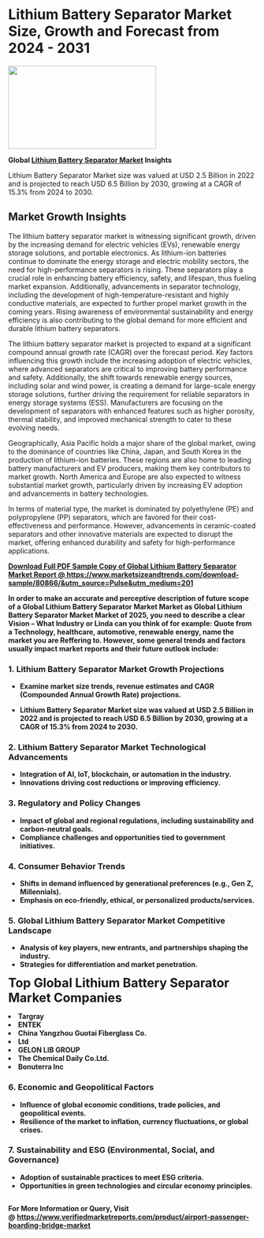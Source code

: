 <H1>Lithium Battery Separator Market Size, Growth and Forecast from 2024 - 2031</H1><img class="aligncenter size-medium wp-image-584254" src="https://thirdeyenews.in/wp-content/uploads/2024/09/Global-Market-Research-300x168.jpeg" alt="" width="300" height="168" /><p><strong>Global&nbsp;<a href="https://www.marketsizeandtrends.com/download-sample/80866/&amp;utm_source=Pulse&amp;utm_medium=201">Lithium Battery Separator Market</a> Insights</strong></p><p>Lithium Battery Separator Market size was valued at USD 2.5 Billion in 2022 and is projected to reach USD 6.5 Billion by 2030, growing at a CAGR of 15.3% from 2024 to 2030.</p><p><h2>Market Growth Insights</h2> <p>The lithium battery separator market is witnessing significant growth, driven by the increasing demand for electric vehicles (EVs), renewable energy storage solutions, and portable electronics. As lithium-ion batteries continue to dominate the energy storage and electric mobility sectors, the need for high-performance separators is rising. These separators play a crucial role in enhancing battery efficiency, safety, and lifespan, thus fueling market expansion. Additionally, advancements in separator technology, including the development of high-temperature-resistant and highly conductive materials, are expected to further propel market growth in the coming years. Rising awareness of environmental sustainability and energy efficiency is also contributing to the global demand for more efficient and durable lithium battery separators.</p> <p><strong><a href="#"></a></strong></p> <p>The lithium battery separator market is projected to expand at a significant compound annual growth rate (CAGR) over the forecast period. Key factors influencing this growth include the increasing adoption of electric vehicles, where advanced separators are critical to improving battery performance and safety. Additionally, the shift towards renewable energy sources, including solar and wind power, is creating a demand for large-scale energy storage solutions, further driving the requirement for reliable separators in energy storage systems (ESS). Manufacturers are focusing on the development of separators with enhanced features such as higher porosity, thermal stability, and improved mechanical strength to cater to these evolving needs.</p> <p>Geographically, Asia Pacific holds a major share of the global market, owing to the dominance of countries like China, Japan, and South Korea in the production of lithium-ion batteries. These regions are also home to leading battery manufacturers and EV producers, making them key contributors to market growth. North America and Europe are also expected to witness substantial market growth, particularly driven by increasing EV adoption and advancements in battery technologies.</p> <p>In terms of material type, the market is dominated by polyethylene (PE) and polypropylene (PP) separators, which are favored for their cost-effectiveness and performance. However, advancements in ceramic-coated separators and other innovative materials are expected to disrupt the market, offering enhanced durability and safety for high-performance applications.</p> <p><strong><a href="#"></p><p><span class=""><strong>Download Full PDF Sample Copy of Global Lithium Battery Separator Market Report</strong> @ <a href="https://www.marketsizeandtrends.com/download-sample/80866/&amp;utm_source=Pulse&amp;utm_medium=201" target="_blank">https://www.marketsizeandtrends.com/download-sample/80866/&amp;utm_source=Pulse&amp;utm_medium=201</a></span></p><p>In order to make an accurate and perceptive description of future scope of a Global&nbsp;Lithium Battery Separator Market Market as Global&nbsp;Lithium Battery Separator Market Market of 2025, you need to describe a clear Vision &ndash; What Industry or Linda can you think of for example: Quote from a Technology, healthcare, automotive, renewable energy, name the market you are Reffering to. However, some general trends and factors usually impact market reports and their future outlook include:</p><h3>1.&nbsp;<strong>Lithium Battery Separator Market Growth Projections</strong></h3><ul><li>Examine market size trends, revenue estimates and CAGR (Compounded Annual Growth Rate) projections.</li><li><p>Lithium Battery Separator Market size was valued at USD 2.5 Billion in 2022 and is projected to reach USD 6.5 Billion by 2030, growing at a CAGR of 15.3% from 2024 to 2030.</p></li></ul><h3>2.&nbsp;<strong>Lithium Battery Separator Market Technological Advancements</strong></h3><ul><li>Integration of AI, IoT, blockchain, or automation in the industry.</li><li>Innovations driving cost reductions or improving efficiency.</li></ul><h3>3.&nbsp;<strong>Regulatory and Policy Changes</strong></h3><ul><li>Impact of global and regional regulations, including sustainability and carbon-neutral goals.</li><li>Compliance challenges and opportunities tied to government initiatives.</li></ul><h3>4.&nbsp;<strong>Consumer Behavior Trends</strong></h3><ul><li>Shifts in demand influenced by generational preferences (e.g., Gen Z, Millennials).</li><li>Emphasis on eco-friendly, ethical, or personalized products/services.</li></ul><h3>5.&nbsp;<strong>Global Lithium Battery Separator Market Competitive Landscape</strong></h3><ul><li>Analysis of key players, new entrants, and partnerships shaping the industry.</li><li>Strategies for differentiation and market penetration.</li></ul><p data-pm-slice="1 1 []"><span style="color: inherit; font-family: inherit; font-size: 25px;">Top Global Lithium Battery Separator Market Companies</span></p><div class="" data-test-id=""><p><li>Targray</li><li> ENTEK</li><li> China Yangzhou Guotai Fiberglass Co.</li><li>Ltd</li><li> GELON LIB GROUP</li><li> The Chemical Daily Co.Ltd.</li><li>Bonuterra Inc</li></p></div><h3>6.&nbsp;<strong>Economic and Geopolitical Factors</strong></h3><ul><li>Influence of global economic conditions, trade policies, and geopolitical events.</li><li>Resilience of the market to inflation, currency fluctuations, or global crises.</li></ul><h3>7.&nbsp;<strong>Sustainability and ESG (Environmental, Social, and Governance)</strong></h3><ul><li>Adoption of sustainable practices to meet ESG criteria.</li><li>Opportunities in green technologies and circular economy principles.</li></ul><h2><strong style="font-size: 14px;">For More Information or Query, Visit @&nbsp;</strong><a style="background-color: #ffffff; font-size: 14px;" href="https://www.marketsizeandtrends.com/report/lithium-battery-separator-market/" target="_blank">https://www.verifiedmarketreports.com/product/airport-passenger-boarding-bridge-market</a></h2>
